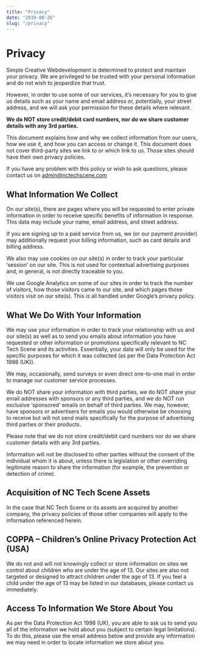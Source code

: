 ```yaml
---
title: "Privacy"
date: "2019-08-26"
slug: "/privacy"
---
```


# Privacy

Simple Creative Webdevelopment is determined to protect and maintain your privacy. We are privileged to be trusted with your personal information and do not wish to jeopardize that trust.

However, in order to use some of our services, it’s necessary for you to give us details such as your name and email address or, potentially, your street address, and we will ask your permission for these details where relevant.

**We do NOT store credit/debit card numbers, nor do we share customer details with any 3rd parties.**

This document explains how and why we collect information from our users, how we use it, and how you can access or change it. This document does not cover third-party sites we link to or which link to us. Those sites should have their own privacy policies.

If you have any problem with this policy or wish to ask questions, please contact us on admin@nctechscene.com

## What Information We Collect
On our site(s), there are pages where you will be requested to enter private information in order to receive specific benefits of information in response. This data may include your name, email address, and street address.

If you are signing up to a paid service from us, we (or our payment provider) may additionally request your billing information, such as card details and billing address.

We also may use cookies on our site(s) in order to track your particular ‘session’ on our site. This is not used for contextual advertising purposes and, in general, is not directly traceable to you.

We use Google Analytics on some of our sites in order to track the number of visitors, how those visitors came to our site, and which pages those visitors visit on our site(s). This is all handled under Google’s privacy policy.

## What We Do With Your Information
We may use your information in order to track your relationship with us and our site(s) as well as to send you emails about information you have requested or other information or promotions specifically relevant to NC Tech Scene and its activities. Essentially, your data will only be used for the specific purposes for which it was collected (as per the Data Protection Act 1998 (UK)).

We may, occasionally, send surveys or even direct one-to-one mail in order to manage our customer service processes.

We do NOT share your information with third parties, we do NOT share your email addresses with sponsors or any third parties, and we do NOT run exclusive ‘sponsored’ emails on behalf of third parties. We may, however, have sponsors or advertisers for emails you would otherwise be choosing to receive but will not send mails specifically for the purpose of advertising third parties or their products.

Please note that we do not store credit/debit card numbers nor do we share customer details with any 3rd parties.

Information will not be disclosed to other parties without the consent of the individual whom it is about, unless there is legislation or other overriding legitimate reason to share the information (for example, the prevention or detection of crime).

## Acquisition of NC Tech Scene Assets
In the case that NC Tech Scene or its assets are acquired by another company, the privacy policies of those other companies will apply to the information referenced herein.

## COPPA – Children’s Online Privacy Protection Act (USA)
We do not and will not knowingly collect or store information on sites we control about children who are under the age of 13. Our sites are also not targeted or designed to attract children under the age of 13. If you feel a child under the age of 13 may be listed in our databases, please contact us immediately.

## Access To Information We Store About You
As per the Data Protection Act 1998 (UK), you are able to ask us to send you all of the information we hold about you (subject to certain legal limitations). To do this, please use the email address below and provide any information we may need in order to locate information we store about you.